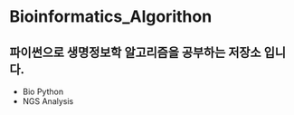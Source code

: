 # Bioinformatics_Algorithon

## 파이썬으로 생명정보학 알고리즘을 공부하는 저장소 입니다. 
  
 - Bio Python  
 - NGS Analysis  
